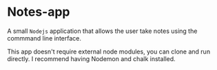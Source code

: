 # Notes-app 

A small ```Nodejs``` application that allows the user take notes using the commmand line interface.

This app doesn't require external node modules, you can clone and run directly. I recommend having Nodemon and chalk installed.